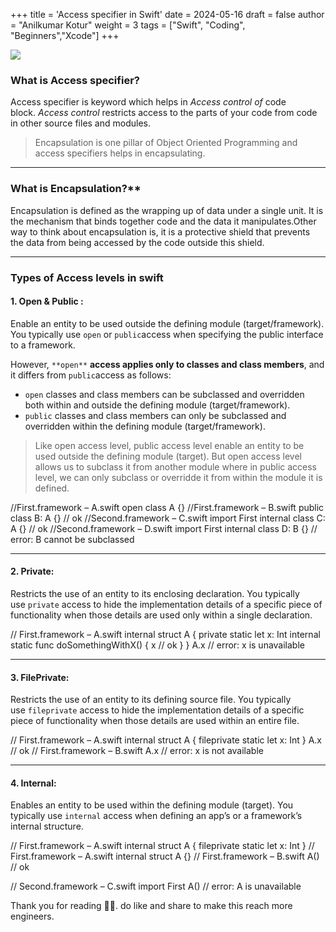 +++
title = 'Access specifier in Swift'
date = 2024-05-16
draft = false
author = "Anilkumar Kotur"
weight = 3
tags = ["Swift", "Coding", "Beginners","Xcode"]
+++




![](https://cdn-images-1.medium.com/max/1600/1*IOd-VBlPMSnyHuq-k48KrA.png)

### What is Access specifier?

Access specifier is keyword which helps in _Access control of_ code block. _Access control_ restricts access to the parts of your code from code in other source files and modules.

> Encapsulation is one pillar of Object Oriented Programming and access specifiers helps in encapsulating.

---

### What is Encapsulation?**

Encapsulation is defined as the wrapping up of data under a single unit. It is the mechanism that binds together code and the data it manipulates.Other way to think about encapsulation is, it is a protective shield that prevents the data from being accessed by the code outside this shield.

---
### Types of Access levels in swift

#### 1\. Open & Public :

Enable an entity to be used outside the defining module (target/framework). You typically use `open` or `public`access when specifying the public interface to a framework.

However, `**open**` **access applies only to classes and class members**, and it differs from `public`access as follows:

*   `open` classes and class members can be subclassed and overridden both within and outside the defining module (target/framework).
*   `public` classes and class members can only be subclassed and overridden within the defining module (target/framework).

> Like open access level, public access level enable an entity to be used outside the defining module (target). But open access level allows us to subclass it from another module where in public access level, we can only subclass or overridde it from within the module it is defined.

//First.framework – A.swift
open class A {}
//First.framework – B.swift
public class B: A {} // ok
//Second.framework – C.swift
import First
internal class C: A {} // ok
//Second.framework – D.swift
import First
internal class D: B {} // error: B cannot be subclassed



---

#### 2\. Private:

Restricts the use of an entity to its enclosing declaration. You typically use `private` access to hide the implementation details of a specific piece of functionality when those details are used only within a single declaration.

// First.framework – A.swift
internal struct A {
  private static let x: Int
  internal static func doSomethingWithX() {
    x // ok
  }
}
A.x // error: x is unavailable

---
#### 3\. FilePrivate:

Restricts the use of an entity to its defining source file. You typically use `fileprivate` access to hide the implementation details of a specific piece of functionality when those details are used within an entire file.

// First.framework – A.swift
internal struct A {
  fileprivate static let x: Int
}
A.x // ok
// First.framework – B.swift
A.x // error: x is not available

---

#### 4\. Internal:

Enables an entity to be used within the defining module (target). You typically use `internal` access when defining an app’s or a framework’s internal structure.

// First.framework – A.swift
internal struct A {
  fileprivate static let x: Int
}
// First.framework – A.swift
internal struct A {}
// First.framework – B.swift
A() // ok

// Second.framework – C.swift
import First
A() // error: A is unavailable



Thank you for reading 👏🏻. do like and share to make this reach more engineers.